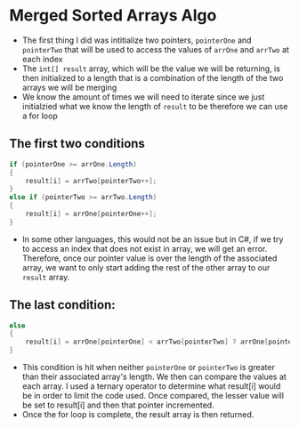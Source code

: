 # Merged Sorted Arrays Algo

- The first thing I did was intitialize two pointers, ``pointerOne`` and ``pointerTwo`` that will be used to access the values of ``arrOne`` and ``arrTwo`` at each index
- The ``int[] result`` array, which will be the value we will be returning, is then initialized to a length that is a combination of the length of the two arrays we will be merging
- We know the amount of times we will need to iterate since we just initialzied what we know the length of ``result`` to be therefore we can use a for loop
## The first two conditions
```csharp
if (pointerOne >= arrOne.Length)
{
    result[i] = arrTwo[pointerTwo++];
}
else if (pointerTwo >= arrTwo.Length)
{
    result[i] = arrOne[pointerOne++];
}
```
- In some other languages, this would not be an issue but in C#, if we try to access an index that does not exist in array, we will get an error. Therefore, once our pointer value is over the length of the associated array, we want to only start adding the rest of the other array to our ``result`` array.

## The last condition:
```csharp
else
{
    result[i] = arrOne[pointerOne] < arrTwo[pointerTwo] ? arrOne[pointerOne++] : arrTwo[pointerTwo++];
}
```
- This condition is hit when neither ``pointerOne`` or ``pointerTwo`` is greater than their associated array's length. We then can compare the values at each array. I used a ternary operator to determine what result[i] would be in order to limit the code used. Once compared, the lesser value will be set to result[i] and then that pointer incremented. 
- Once the for loop is complete, the result array is then returned. 